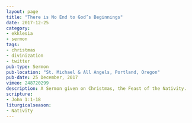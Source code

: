 ```yaml
---
layout: page
title: "There is No End to God’s Beginnings"
date: 2017-12-25
category:
- ekklesia
- sermon
tags:
- christmas
- divinization
- twitter
pub-type: Sermon
pub-location: "St. Michael & All Angels, Portland, Oregon"
pub-date: 25 December, 2017
vimeo: 248720299
description: A Sermon given on Christmas, the Feast of the Nativity.
scripture:
- John 1:1-18
liturgicalseason:
- Nativity
---
```

